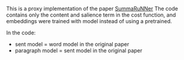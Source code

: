 This is a proxy implementation of the paper [SummaRuNNer](https://arxiv.org/pdf/1611.04230.pdf)
The code contains only the content and salience term in the cost function, 
and embeddings were trained with model instead of using a pretrained.

In the code:
* sent model = word model in the original paper
* paragraph model = sent model in the original paper
